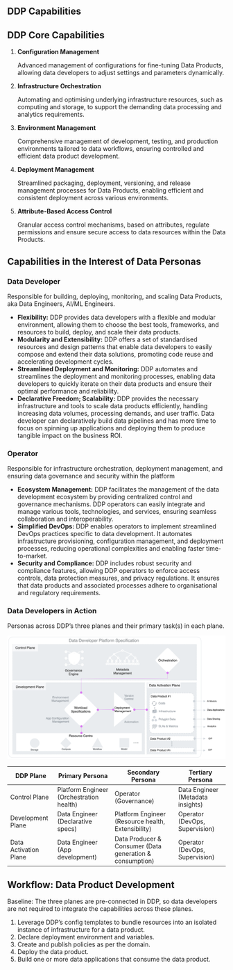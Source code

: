 ## DDP Capabilities

## DDP Core Capabilities

1. **Configuration Management**
    
    Advanced management of configurations for fine-tuning Data Products, allowing data developers to adjust settings and parameters dynamically.
    
2. **Infrastructure Orchestration**
    
    Automating and optimising underlying infrastructure resources, such as computing and storage, to support the demanding data processing and analytics requirements.
    
3. **Environment Management**
    
    Comprehensive management of development, testing, and production environments tailored to data workflows, ensuring controlled and efficient data product development.
    
4. **Deployment Management**
    
    Streamlined packaging, deployment, versioning, and release management processes for Data Products, enabling efficient and consistent deployment across various environments.
    
5. **Attribute-Based Access Control**
    
    Granular access control mechanisms, based on attributes, regulate permissions and ensure secure access to data resources within the Data Products.
    

## Capabilities in the Interest of Data Personas

### Data Developer

Responsible for building, deploying, monitoring, and scaling Data Products, aka Data Engineers, AI/ML Engineers.

- **Flexibility:** DDP provides data developers with a flexible and modular environment, allowing them to choose the best tools, frameworks, and resources to build, deploy, and scale their data products.
- **Modularity and Extensibility:** DDP offers a set of standardised resources and design patterns that enable data developers to easily compose and extend their data solutions, promoting code reuse and accelerating development cycles.
- **Streamlined Deployment and Monitoring:** DDP automates and streamlines the deployment and monitoring processes, enabling data developers to quickly iterate on their data products and ensure their optimal performance and reliability.
- **Declarative Freedom; Scalability:** DDP provides the necessary infrastructure and tools to scale data products efficiently, handling increasing data volumes, processing demands, and user traffic. Data developer can declaratively build data pipelines and has more time to focus on spinning up applications and deploying them to produce tangible impact on the business ROI.

### Operator

Responsible for infrastructure orchestration, deployment management, and ensuring data governance and security within the platform

- **Ecosystem Management:** DDP facilitates the management of the data development ecosystem by providing centralized control and governance mechanisms. DDP operators can easily integrate and manage various tools, technologies, and services, ensuring seamless collaboration and interoperability.
- **Simplified DevOps:** DDP enables operators to implement streamlined DevOps practices specific to data development. It automates infrastructure provisioning, configuration management, and deployment processes, reducing operational complexities and enabling faster time-to-market.
- **Security and Compliance:** DDP includes robust security and compliance features, allowing DDP operators to enforce access controls, data protection measures, and privacy regulations. It ensures that data products and associated processes adhere to organisational and regulatory requirements.

### Data Developers in Action

Personas across DDP’s three planes and their primary task(s) in each plane.

![Untitled](./ddp_capabilities/untitled.png)

| DDP Plane | Primary Persona | Secondary Persona | Tertiary Persona |
| --- | --- | --- | --- |
| Control Plane | Platform Engineer (Orchestration health) | Operator (Governance) | Data Engineer (Metadata insights) |
| Development Plane | Data Engineer (Declarative specs) | Platform Engineer (Resource health, Extensibility) | Operator (DevOps, Supervision) |
| Data Activation Plane | Data Engineer (App development) | Data Producer & Consumer (Data generation & consumption) | Operator (DevOps, Supervision) |

## Workflow: Data Product Development

Baseline: The three planes are pre-connected in DDP, so data developers are not required to integrate the capabilities across these planes.

1. Leverage DDP’s config templates to bundle resources into an isolated instance of infrastructure for a data product.
2. Declare deployment environment and variables.
3. Create and publish policies as per the domain.
4. Deploy the data product.
5. Build one or more data applications that consume the data product.